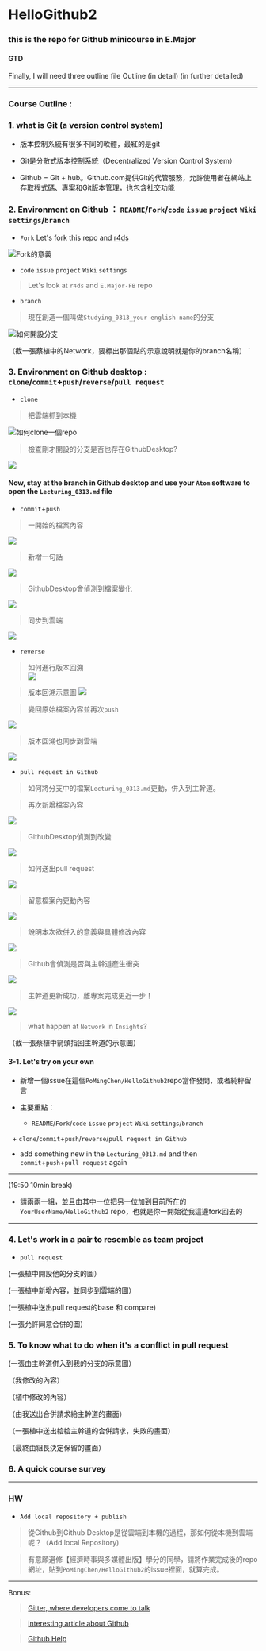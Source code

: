 # HelloGithub2


### this is the repo for Github minicourse in E.Major 

#### GTD



Finally, I will need three outline file Outline (in detail) (in further detailed)




---

### Course Outline : 

### 1. what is Git (a version control system) 

- 版本控制系統有很多不同的軟體，最紅的是git

- Git是分散式版本控制系統（Decentralized Version Control System）

- Github = Git + hub。Github.com提供Git的代管服務，允許使用者在網站上存取程式碼、專案和Git版本管理，也包含社交功能
 
### 2. Environment on Github ： `README`/`Fork`/`code` `issue` `project` `Wiki` `settings`/`branch` 
 
 - `Fork` Let's fork this repo and [r4ds](https://github.com/hadley/r4ds)
 
 ![Fork的意義](https://github.com/PoMingChen/HelloGithub2/blob/master/images/0313_Github_minicourse/Github_fork_animation.gif)
 
 - `code` `issue` `project` `Wiki` `settings`
 > Let's look at `r4ds` and `E.Major-FB` repo
 
 - `branch` 
 > 現在創造一個叫做`Studying_0313_your english name`的分支
 
 ![如何開設分支](https://github.com/PoMingChen/HelloGithub2/blob/master/images/0313_Github_minicourse/creat_a_branch.png)
 
 （截一張蔡植中的Network，要標出那個點的示意說明就是你的branch名稱） `
 
###  3. Environment on  Github desktop : `clone`/`commit`+`push`/`reverse`/`pull request`
 
 - `clone`
 > 把雲端抓到本機
 
![如何clone一個repo](https://github.com/PoMingChen/HelloGithub2/blob/master/images/0313_Github_minicourse/clone_animation.png)
 
 > 檢查剛才開設的分支是否也存在GithubDesktop?
 
![](https://github.com/PoMingChen/HelloGithub2/blob/master/images/0313_Github_minicourse/branch_still_in_GithubDesktop.png)
 
 #### Now, stay at the branch in Github desktop and use your `Atom` software to open the `Lecturing_0313.md` file
 
 - `commit`+`push`
 
 > 一開始的檔案內容
 
![](https://github.com/PoMingChen/HelloGithub2/blob/master/images/0313_Github_minicourse/atom1.png)

 > 新增一句話  
 
![](https://github.com/PoMingChen/HelloGithub2/blob/master/images/0313_Github_minicourse/atom2.png)

 > GithubDesktop會偵測到檔案變化 
 
![](https://github.com/PoMingChen/HelloGithub2/blob/master/images/0313_Github_minicourse/Githubdstop1.png)

 > 同步到雲端  
 
![](https://github.com/PoMingChen/HelloGithub2/blob/master/images/0313_Github_minicourse/Githubsync1.png)
 
 - `reverse`
 
>如何進行版本回溯  
![](https://github.com/PoMingChen/HelloGithub2/blob/master/images/0313_Github_minicourse/reverse1.png)

>版本回溯示意圖
![](https://github.com/PoMingChen/HelloGithub2/blob/master/images/0313_Github_minicourse/reverse2.png)

>變回原始檔案內容並再次`push`
 
![](https://github.com/PoMingChen/HelloGithub2/blob/master/images/0313_Github_minicourse/atom3.png)
 
>版本回溯也同步到雲端

![](https://github.com/PoMingChen/HelloGithub2/blob/master/images/0313_Github_minicourse/Githubsync2.png)
 
 - `pull request in Github`
 
> 如何將分支中的檔案`Lecturing_0313.md`更動，併入到主幹道。
 
> 再次新增檔案內容

![](https://github.com/PoMingChen/HelloGithub2/blob/master/images/0313_Github_minicourse/atom4.png)
 
> GithubDesktop偵測到改變

![](https://github.com/PoMingChen/HelloGithub2/blob/master/images/0313_Github_minicourse/Githubdesktop2.png)

> 如何送出pull request

![](https://github.com/PoMingChen/HelloGithub2/blob/master/images/0313_Github_minicourse/pullrequest1.png)

> 留意檔案內更動內容

![](https://github.com/PoMingChen/HelloGithub2/blob/master/images/0313_Github_minicourse/pullrequest2.png)

> 說明本次欲併入的意義與具體修改內容

![](https://github.com/PoMingChen/HelloGithub2/blob/master/images/0313_Github_minicourse/pullrequest3.png)

> Github會偵測是否與主幹道產生衝突

![](https://github.com/PoMingChen/HelloGithub2/blob/master/images/0313_Github_minicourse/pullrequest4.png)

> 主幹道更新成功，離專案完成更近一步！

![](https://github.com/PoMingChen/HelloGithub2/blob/master/images/0313_Github_minicourse/pullrequest5.png)

 > what happen at `Network` in `Insights`?
 
 （截一張蔡植中箭頭指回主幹道的示意圖）

 
#### 3-1. Let's try on your own 
 
 - 新增一個issue在這個`PoMingChen/HelloGithub2`repo當作發問，或者純粹留言
 
 - 主要重點：
 
   + `README`/`Fork`/`code` `issue` `project` `Wiki` `settings`/`branch` 
   
   + `clone`/`commit`+`push`/`reverse`/`pull request in Github`
 
 - add something new in the `Lecturing_0313.md` and then `commit`+`push`+`pull request` again
 
 ---
 
 (19:50 10min break)
 
 - 請兩兩一組，並且由其中一位把另一位加到目前所在的 `YourUserName/HelloGithub2` repo，也就是你一開始從我這邊fork回去的
 
 --- 
 
###  4. Let's work in a pair to resemble as team project 
 
 - `pull request`
 
 (一張植中開設他的分支的圖）
 
 (一張植中新增內容，並同步到雲端的圖）
 
 (一張植中送出pull request的base 和 compare)
 
 (一張允許同意合併的圖）
 
 
### 5. To know what to do when it's a conflict in pull request
 
 (一張由主幹道併入到我的分支的示意圖）
 
（我修改的內容）

（植中修改的內容）
 
 （由我送出合併請求給主幹道的畫面）
 
 （一張植中送出給給主幹道的合併請求，失敗的畫面）
 
 （最終由組長決定保留的畫面）
 
 
 
### 6. A quick course survey
 
 ---
 
### HW
 
 - `Add local repository + publish`
 
 > 從Github到Github Desktop是從雲端到本機的過程，那如何從本機到雲端呢？（Add local Repository)

 > 有意願選修【經濟時事與多媒體出版】學分的同學，請將作業完成後的repo網址，貼到`PoMingChen/HelloGithub2`的issue裡面，就算完成。
 
 ---
 
 Bonus:
 
> [Gitter, where developers come to talk](https://gitter.im/apps)

> [interesting article about Github](https://www.ithome.com.tw/news/95284)

> [Github Help](https://help.github.com)



